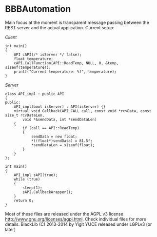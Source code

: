 BBBAutomation
=============
Main focus at the moment is transparent message passing between the REST server and the actual application.  Current setup:

_Client_
```
int main()
{
    API cAPI(/* isServer */ false);
    float temperature;
    cAPI.CallFunction(API::ReadTemp, NULL, 0, &temp, sizeof(temperature));
    printf("Current temperature: %f", temperature);
}
```

_Server_
```
class API_impl : public API
{
public:
    API_impl(bool isServer) : API(isServer) {}
    virtual void Callback(API_CALL call, const void *rcvData, const size_t rcvDataLen, 
        void *&sendData, int *sendDataLen)
    {
        if (call == API::ReadTemp)
        {
            sendData = new float;
            *((float*)sendData) = 81.5f;
            *sendDataLen = sizeof(float);
        }
    }
};

int main()
{
    API_impl sAPI(true);
    while (true)
    {
        sleep(1);
        sAPI.CallbackWrapper();
    }
    return 0;
}
```

Most of these files are released under the AGPL v3 license <http://www.gnu.org/licenses/agpl.html>.  Check individual files for more details.
BlackLib (C) 2013-2014 by Yigit YUCE released under LGPLv3 (or later)
 
